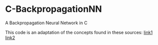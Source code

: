 # C-BackpropagationNN
A Backpropagation Neural Network in C

This code is an adaptation of the concepts found in these sources: [link1](https://courses.cs.washington.edu/courses/cse599/01wi/admin/Assignments/bpn.html) [link2](https://machinelearningmastery.com/implement-backpropagation-algorithm-scratch-python/)
